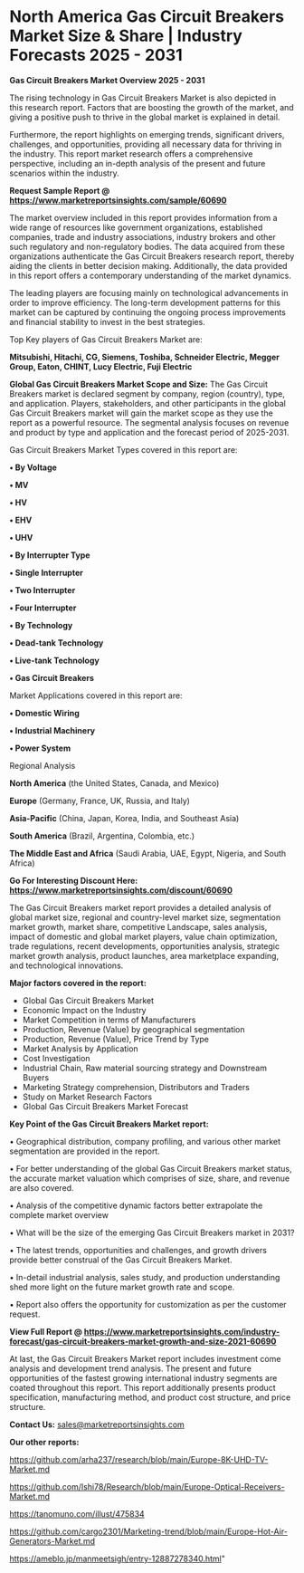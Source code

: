 # North America Gas Circuit Breakers Market Size & Share | Industry Forecasts 2025 - 2031

<Strong> Gas Circuit Breakers Market Overview 2025 - 2031</strong>

The rising technology in Gas Circuit Breakers Market is also depicted in this research report. Factors that are boosting the growth of the market, and giving a positive push to thrive in the global market is explained in detail.

Furthermore, the report highlights on emerging trends, significant drivers, challenges, and opportunities, providing all necessary data for thriving in the industry. This report market research offers a comprehensive perspective, including an in-depth analysis of the present and future scenarios within the industry.

<strong>Request Sample Report @ <a href=https://www.marketreportsinsights.com/sample/60690>https://www.marketreportsinsights.com/sample/60690</a></strong>

The market overview included in this report provides information from a wide range of resources like government organizations, established companies, trade and industry associations, industry brokers and other such regulatory and non-regulatory bodies. The data acquired from these organizations authenticate the Gas Circuit Breakers research report, thereby aiding the clients in better decision making. Additionally, the data provided in this report offers a contemporary understanding of the market dynamics.

The leading players are focusing mainly on technological advancements in order to improve efficiency. The long-term development patterns for this market can be captured by continuing the ongoing process improvements and financial stability to invest in the best strategies.

Top Key players of Gas Circuit Breakers Market are:

<strong>Mitsubishi, Hitachi, CG, Siemens, Toshiba, Schneider Electric, Megger Group, Eaton, CHINT, Lucy Electric, Fuji Electric</strong>

<strong><b>Global Gas Circuit Breakers Market Scope and Size:</b></strong>
The Gas Circuit Breakers market is declared segment by company, region (country), type, and application. Players, stakeholders, and other participants in the global Gas Circuit Breakers market will gain the market scope as they use the report as a powerful resource. The segmental analysis focuses on revenue and product by type and application and the forecast period of 2025-2031.

Gas Circuit Breakers Market Types covered in this report are:

<strong>• By Voltage

• MV

• HV

• EHV

• UHV

• By Interrupter Type

• Single Interrupter

• Two Interrupter

• Four Interrupter

• By Technology

• Dead-tank Technology

• Live-tank Technology

• Gas Circuit Breakers</strong>

Market Applications covered in this report are:

<strong>• Domestic Wiring

• Industrial Machinery

• Power System</strong> 

Regional Analysis

<strong>North America</strong> (the United States, Canada, and Mexico)

<strong>Europe</strong> (Germany, France, UK, Russia, and Italy)

<strong>Asia-Pacific</strong> (China, Japan, Korea, India, and Southeast Asia)

<strong>South America</strong> (Brazil, Argentina, Colombia, etc.)

<strong>The Middle East and Africa</strong> (Saudi Arabia, UAE, Egypt, Nigeria, and South Africa)

<strong>Go For Interesting Discount Here: <a href=https://www.marketreportsinsights.com/discount/60690>https://www.marketreportsinsights.com/discount/60690</a></strong>

The Gas Circuit Breakers market report provides a detailed analysis of global market size, regional and country-level market size, segmentation market growth, market share, competitive Landscape, sales analysis, impact of domestic and global market players, value chain optimization, trade regulations, recent developments, opportunities analysis, strategic market growth analysis, product launches, area marketplace expanding, and technological innovations.

<strong><b>Major factors covered in the report:</b></strong>
<ul>
  <li>Global Gas Circuit Breakers Market </li>
  <li>Economic Impact on the Industry</li>
  <li>Market Competition in terms of Manufacturers</li>
  <li>Production, Revenue (Value) by geographical segmentation</li>
  <li>Production, Revenue (Value), Price Trend by Type</li>
  <li>Market Analysis by Application</li>
  <li>Cost Investigation</li>
  <li>Industrial Chain, Raw material sourcing strategy and Downstream Buyers</li>
  <li>Marketing Strategy comprehension, Distributors and Traders</li>
  <li>Study on Market Research Factors</li>
  <li>Global Gas Circuit Breakers Market Forecast</li>
</ul>

<strong><b>Key Point of the Gas Circuit Breakers Market report:</b></strong>

• Geographical distribution, company profiling, and various other market segmentation are provided in the report.

• For better understanding of the global Gas Circuit Breakers market status, the accurate market valuation which comprises of size, share, and revenue are also covered.

• Analysis of the competitive dynamic factors better extrapolate the complete market overview

• What will be the size of the emerging Gas Circuit Breakers market in 2031?

• The latest trends, opportunities and challenges, and growth drivers provide better construal of the Gas Circuit Breakers Market.

• In-detail industrial analysis, sales study, and production understanding shed more light on the future market growth rate and scope.

• Report also offers the opportunity for customization as per the customer request.

<strong><b>View Full Report @ <a href=https://www.marketreportsinsights.com/industry-forecast/gas-circuit-breakers-market-growth-and-size-2021-60690>https://www.marketreportsinsights.com/industry-forecast/gas-circuit-breakers-market-growth-and-size-2021-60690</a></b></strong>


At last, the Gas Circuit Breakers Market report includes investment come analysis and development trend analysis. The present and future opportunities of the fastest growing international industry segments are coated throughout this report. This report additionally presents product specification, manufacturing method, and product cost structure, and price structure.

<strong>Contact Us:</strong>
sales@marketreportsinsights.com

<strong>Our other reports:</strong>

<a href=https://github.com/arha237/research/blob/main/Europe-8K-UHD-TV-Market.md>https://github.com/arha237/research/blob/main/Europe-8K-UHD-TV-Market.md</a>

<a href=https://github.com/Ishi78/Research/blob/main/Europe-Optical-Receivers-Market.md>https://github.com/Ishi78/Research/blob/main/Europe-Optical-Receivers-Market.md</a>

<a href=https://tanomuno.com/illust/475834>https://tanomuno.com/illust/475834</a>

<a href=https://github.com/cargo2301/Marketing-trend/blob/main/Europe-Hot-Air-Generators-Market.md>https://github.com/cargo2301/Marketing-trend/blob/main/Europe-Hot-Air-Generators-Market.md</a>

<a href=https://ameblo.jp/manmeetsigh/entry-12887278340.html>https://ameblo.jp/manmeetsigh/entry-12887278340.html</a>"
